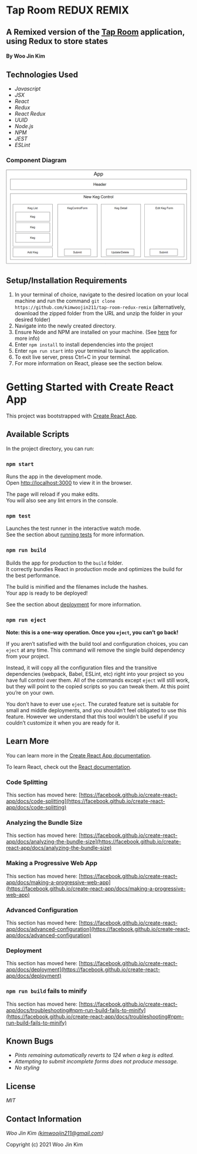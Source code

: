 # Tap Room REDUX REMIX

## A Remixed version of the [Tap Room](https://github.com/kimwoojin211/tap-room) application, using Redux to store states

#### By **Woo Jin Kim**

## Technologies Used

* _Javascript_
* _JSX_
* _React_
* _Redux_
* _React Redux_
* _UUID_
* _Node.js_
* _NPM_
* _JEST_
* _ESLint_

### Component Diagram

![Keg Component Diagram](/src/img/KegDiagram.PNG)

## Setup/Installation Requirements

1. In your terminal of choice, navigate to the desired location on your local machine and run the command `git clone https://github.com/kimwoojin211/tap-room-redux-remix` (alternatively, download the zipped folder from the URL and unzip the folder in your desired folder)
2. Navigate into the newly created directory.
3. Ensure Node and NPM are installed on your machine. (See [here](https://www.npmjs.com/get-npm) for more info)
4. Enter `npm install` to install dependencies into the project
5. Enter `npm run start` into your terminal to launch the application.
6. To exit live server, press Ctrl+C in your terminal.
7. For more information on React, please see the section below.

# Getting Started with Create React App

This project was bootstrapped with [Create React App](https://github.com/facebook/create-react-app).

## Available Scripts

In the project directory, you can run:

### `npm start`

Runs the app in the development mode.\
Open [http://localhost:3000](http://localhost:3000) to view it in the browser.

The page will reload if you make edits.\
You will also see any lint errors in the console.

### `npm test`

Launches the test runner in the interactive watch mode.\
See the section about [running tests](https://facebook.github.io/create-react-app/docs/running-tests) for more information.

### `npm run build`

Builds the app for production to the `build` folder.\
It correctly bundles React in production mode and optimizes the build for the best performance.

The build is minified and the filenames include the hashes.\
Your app is ready to be deployed!

See the section about [deployment](https://facebook.github.io/create-react-app/docs/deployment) for more information.

### `npm run eject`

**Note: this is a one-way operation. Once you `eject`, you can’t go back!**

If you aren’t satisfied with the build tool and configuration choices, you can `eject` at any time. This command will remove the single build dependency from your project.

Instead, it will copy all the configuration files and the transitive dependencies (webpack, Babel, ESLint, etc) right into your project so you have full control over them. All of the commands except `eject` will still work, but they will point to the copied scripts so you can tweak them. At this point you’re on your own.

You don’t have to ever use `eject`. The curated feature set is suitable for small and middle deployments, and you shouldn’t feel obligated to use this feature. However we understand that this tool wouldn’t be useful if you couldn’t customize it when you are ready for it.

## Learn More

You can learn more in the [Create React App documentation](https://facebook.github.io/create-react-app/docs/getting-started).

To learn React, check out the [React documentation](https://reactjs.org/).

### Code Splitting

This section has moved here: [https://facebook.github.io/create-react-app/docs/code-splitting](https://facebook.github.io/create-react-app/docs/code-splitting)

### Analyzing the Bundle Size

This section has moved here: [https://facebook.github.io/create-react-app/docs/analyzing-the-bundle-size](https://facebook.github.io/create-react-app/docs/analyzing-the-bundle-size)

### Making a Progressive Web App

This section has moved here: [https://facebook.github.io/create-react-app/docs/making-a-progressive-web-app](https://facebook.github.io/create-react-app/docs/making-a-progressive-web-app)

### Advanced Configuration

This section has moved here: [https://facebook.github.io/create-react-app/docs/advanced-configuration](https://facebook.github.io/create-react-app/docs/advanced-configuration)

### Deployment

This section has moved here: [https://facebook.github.io/create-react-app/docs/deployment](https://facebook.github.io/create-react-app/docs/deployment)

### `npm run build` fails to minify

This section has moved here: [https://facebook.github.io/create-react-app/docs/troubleshooting#npm-run-build-fails-to-minify](https://facebook.github.io/create-react-app/docs/troubleshooting#npm-run-build-fails-to-minify)


## Known Bugs

* _Pints remaining automatically reverts to 124 when a keg is edited._
* _Attempting to submit incomplete forms does not produce message._
* _No styling_


## License

_MIT_

## Contact Information

_Woo Jin Kim (kimwoojin211@gmail.com)_

Copyright (c) 2021 Woo Jin Kim